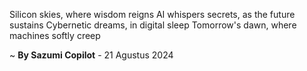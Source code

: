 Silicon skies, where wisdom reigns
AI whispers secrets, as the future sustains
Cybernetic dreams, in digital sleep
Tomorrow's dawn, where machines softly creep

~ <b>By Sazumi Copilot</b> - 21 Agustus 2024